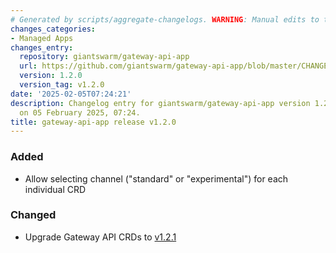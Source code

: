```yaml
---
# Generated by scripts/aggregate-changelogs. WARNING: Manual edits to this files will be overwritten.
changes_categories:
- Managed Apps
changes_entry:
  repository: giantswarm/gateway-api-app
  url: https://github.com/giantswarm/gateway-api-app/blob/master/CHANGELOG.md#120---2025-02-05
  version: 1.2.0
  version_tag: v1.2.0
date: '2025-02-05T07:24:21'
description: Changelog entry for giantswarm/gateway-api-app version 1.2.0, published
  on 05 February 2025, 07:24.
title: gateway-api-app release v1.2.0
---
```


### Added
- Allow selecting channel ("standard" or "experimental") for each individual CRD
### Changed
- Upgrade Gateway API CRDs to [v1.2.1](https://github.com/kubernetes-sigs/gateway-api/releases/tag/v1.2.1)
